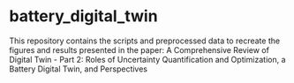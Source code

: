 # battery_digital_twin
This repository contains the scripts and preprocessed data to recreate the figures and results presented in the paper: A Comprehensive Review of Digital Twin - Part 2: Roles of Uncertainty Quantification and Optimization, a Battery Digital Twin, and Perspectives
